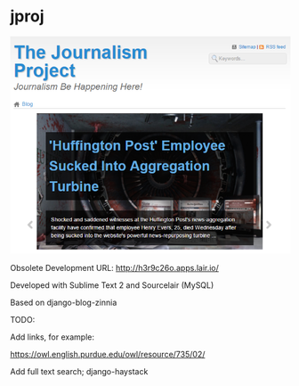 # jproj

![alt text](https://github.com/johnfkraus/jproj/blob/master/jproj.png "Journalism Project screenshot")

Obsolete Development URL:  http://h3r9c26o.apps.lair.io/

Developed with Sublime Text 2 and Sourcelair (MySQL)

Based on django-blog-zinnia

TODO:

Add links, for example:

https://owl.english.purdue.edu/owl/resource/735/02/

Add full text search; django-haystack

